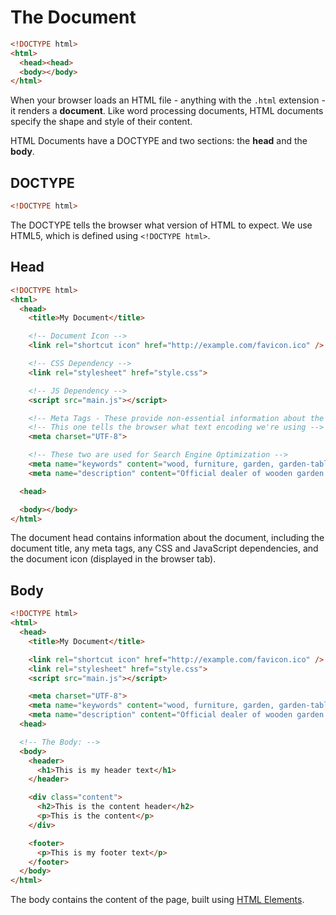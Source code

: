 # The Document

```html
<!DOCTYPE html>
<html>
  <head><head>
  <body></body>
</html>
```

When your browser loads an HTML file - anything with the `.html` extension - it renders a __document__.
Like word processing documents, HTML documents specify the shape and style of their content.

HTML Documents have a DOCTYPE and two sections: the __head__ and the __body__.

## DOCTYPE

```html
<!DOCTYPE html>
```

The DOCTYPE tells the browser what version of HTML to expect. We use HTML5, which is defined using `<!DOCTYPE html>`.

## Head

```html
<!DOCTYPE html>
<html>
  <head>
    <title>My Document</title>

    <!-- Document Icon -->
    <link rel="shortcut icon" href="http://example.com/favicon.ico" />

    <!-- CSS Dependency -->
    <link rel="stylesheet" href="style.css">

    <!-- JS Dependency -->
    <script src="main.js"></script>

    <!-- Meta Tags - These provide non-essential information about the document -->
    <!-- This one tells the browser what text encoding we're using -->
    <meta charset="UTF-8">

    <!-- These two are used for Search Engine Optimization -->
    <meta name="keywords" content="wood, furniture, garden, garden-table, etc.">
    <meta name="description" content="Official dealer of wooden garden furniture.">

  <head>

  <body></body>
</html>
```

The document head contains information about the document, including the document title, any meta tags, any CSS and JavaScript dependencies, and the document icon (displayed in the browser tab).

## Body

```html
<!DOCTYPE html>
<html>
  <head>
    <title>My Document</title>

    <link rel="shortcut icon" href="http://example.com/favicon.ico" />
    <link rel="stylesheet" href="style.css">
    <script src="main.js"></script>

    <meta charset="UTF-8">
    <meta name="keywords" content="wood, furniture, garden, garden-table, etc.">
    <meta name="description" content="Official dealer of wooden garden furniture.">
  <head>

  <!-- The Body: -->
  <body>
    <header>
      <h1>This is my header text</h1>
    </header>

    <div class="content">
      <h2>This is the content header</h2>
      <p>This is the content</p>
    </div>

    <footer>
      <p>This is my footer text</p>
    </footer>
  </body>
</html>
```

The body contains the content of the page, built using [HTML Elements](#elements).


